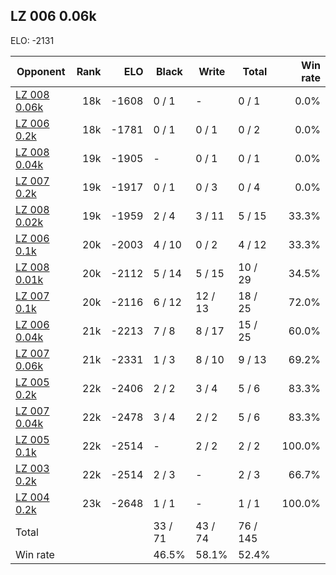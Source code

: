 ## LZ 006 0.06k ##

ELO: -2131

Opponent | Rank | ELO | Black | Write | Total | Win rate
---------|-----:|----:|-------|-------|-------|-------:
[LZ 008 0.06k](LZ%20008%200.06k.md) | 18k | -1608 | 0 / 1 | - | 0 / 1 | 0.0%
[LZ 006 0.2k](LZ%20006%200.2k.md) | 18k | -1781 | 0 / 1 | 0 / 1 | 0 / 2 | 0.0%
[LZ 008 0.04k](LZ%20008%200.04k.md) | 19k | -1905 | - | 0 / 1 | 0 / 1 | 0.0%
[LZ 007 0.2k](LZ%20007%200.2k.md) | 19k | -1917 | 0 / 1 | 0 / 3 | 0 / 4 | 0.0%
[LZ 008 0.02k](LZ%20008%200.02k.md) | 19k | -1959 | 2 / 4 | 3 / 11 | 5 / 15 | 33.3%
[LZ 006 0.1k](LZ%20006%200.1k.md) | 20k | -2003 | 4 / 10 | 0 / 2 | 4 / 12 | 33.3%
[LZ 008 0.01k](LZ%20008%200.01k.md) | 20k | -2112 | 5 / 14 | 5 / 15 | 10 / 29 | 34.5%
[LZ 007 0.1k](LZ%20007%200.1k.md) | 20k | -2116 | 6 / 12 | 12 / 13 | 18 / 25 | 72.0%
[LZ 006 0.04k](LZ%20006%200.04k.md) | 21k | -2213 | 7 / 8 | 8 / 17 | 15 / 25 | 60.0%
[LZ 007 0.06k](LZ%20007%200.06k.md) | 21k | -2331 | 1 / 3 | 8 / 10 | 9 / 13 | 69.2%
[LZ 005 0.2k](LZ%20005%200.2k.md) | 22k | -2406 | 2 / 2 | 3 / 4 | 5 / 6 | 83.3%
[LZ 007 0.04k](LZ%20007%200.04k.md) | 22k | -2478 | 3 / 4 | 2 / 2 | 5 / 6 | 83.3%
[LZ 005 0.1k](LZ%20005%200.1k.md) | 22k | -2514 | - | 2 / 2 | 2 / 2 | 100.0%
[LZ 003 0.2k](LZ%20003%200.2k.md) | 22k | -2514 | 2 / 3 | - | 2 / 3 | 66.7%
[LZ 004 0.2k](LZ%20004%200.2k.md) | 23k | -2648 | 1 / 1 | - | 1 / 1 | 100.0%
Total | | | 33 / 71 | 43 / 74 | 76 / 145 | 
Win rate| | | 46.5% | 58.1% | 52.4% | 
